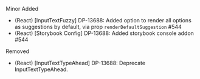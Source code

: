 Minor
Added
- (React) [InputTextFuzzy] DP-13688: Added option to render all options as suggestions by default, via prop `renderDefaultSuggestion` #544
- (React) [Storybook Config] DP-13688: Added storybook console addon #544

Removed
- (React) [InputTextTypeAhead] DP-13688: Deprecate InputTextTypeAhead.
